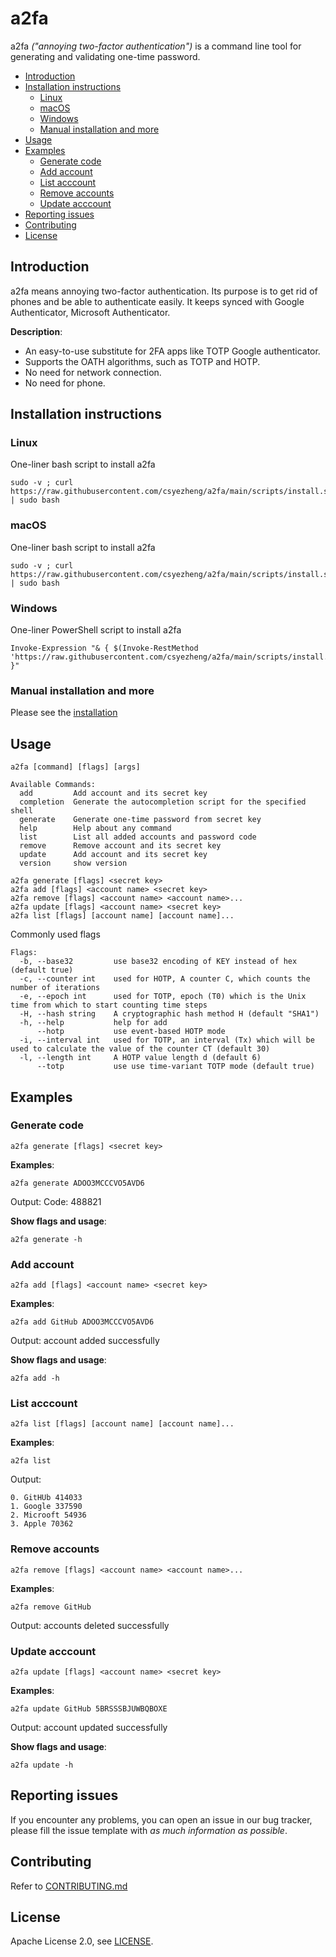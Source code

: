 # a2fa

a2fa *("annoying two-factor authentication")* is a command line tool for generating and validating one-time password.

<!-- TOC -->

  * [Introduction](#introduction)
  * [Installation instructions](#installation-instructions)
    + [Linux](#linux)
    + [macOS](#macOS)
    + [Windows](#windows)
    + [Manual installation and more](#Manual-installation-and-more)
  * [Usage](#usage)
  * [Examples](#examples)
    + [Generate code](#generate-code)
    + [Add account](#add-account)
    + [List acccount](#list-acccount)
    + [Remove accounts](#remove-accounts)
    + [Update acccount](#update-acccount)
  * [Reporting issues](#reporting-issues)
  * [Contributing](#contributing)
  * [License](#license)

<!-- /TOC -->

## Introduction

a2fa means annoying two-factor authentication. Its purpose is to get rid of phones and be able to authenticate easily. It keeps synced with Google Authenticator, Microsoft Authenticator.

**Description**:

* An easy-to-use substitute for 2FA apps like TOTP Google authenticator.
* Supports the OATH algorithms, such as TOTP and HOTP.
* No need for network connection.
* No need for phone.

## Installation instructions

### Linux

One-liner bash script to install a2fa

```
sudo -v ; curl https://raw.githubusercontent.com/csyezheng/a2fa/main/scripts/install.sh | sudo bash
```

### macOS

One-liner bash script to install a2fa

```
sudo -v ; curl https://raw.githubusercontent.com/csyezheng/a2fa/main/scripts/install.sh | sudo bash
```

### Windows

One-liner PowerShell script to install a2fa

```
Invoke-Expression "& { $(Invoke-RestMethod 'https://raw.githubusercontent.com/csyezheng/a2fa/main/scripts/install.ps1') }"
```

### Manual installation and more

Please see the [installation ](docs/installation.md)

## Usage

```
a2fa [command] [flags] [args]
```

```
Available Commands:
  add         Add account and its secret key
  completion  Generate the autocompletion script for the specified shell
  generate    Generate one-time password from secret key
  help        Help about any command
  list        List all added accounts and password code
  remove      Remove account and its secret key
  update      Add account and its secret key
  version     show version
```

```
a2fa generate [flags] <secret key>
a2fa add [flags] <account name> <secret key>
a2fa remove [flags] <account name> <account name>...
a2fa update [flags] <account name> <secret key>
a2fa list [flags] [account name] [account name]...
```

Commonly used flags

```
Flags:
  -b, --base32         use base32 encoding of KEY instead of hex (default true)
  -c, --counter int    used for HOTP, A counter C, which counts the number of iterations
  -e, --epoch int      used for TOTP, epoch (T0) which is the Unix time from which to start counting time steps
  -H, --hash string    A cryptographic hash method H (default "SHA1")
  -h, --help           help for add
      --hotp           use event-based HOTP mode
  -i, --interval int   used for TOTP, an interval (Tx) which will be used to calculate the value of the counter CT (default 30)
  -l, --length int     A HOTP value length d (default 6)
      --totp           use use time-variant TOTP mode (default true)
```

## Examples

### Generate code

```
a2fa generate [flags] <secret key>
```

**Examples**:

```
a2fa generate ADOO3MCCCVO5AVD6
```

Output: Code: 488821

**Show flags and usage**:

````
a2fa generate -h
````

### Add account

```
a2fa add [flags] <account name> <secret key>
```

**Examples**:

```
a2fa add GitHub ADOO3MCCCVO5AVD6
```

Output: account added successfully

**Show flags and usage**:

```
a2fa add -h
```

### List acccount

```shell
a2fa list [flags] [account name] [account name]...
```

**Examples**:

```
a2fa list
```

Output:

```
0. GitHUb 414033
1. Google 337590
2. Microoft 54936
3. Apple 70362
```

### Remove accounts

```
a2fa remove [flags] <account name> <account name>...
```

**Examples**:

```
a2fa remove GitHub
```

Output: accounts deleted successfully

### Update acccount

```
a2fa update [flags] <account name> <secret key>
```

**Examples**:

```
a2fa update GitHub 5BRSSSBJUWBQBOXE
```

Output: account updated successfully

**Show flags and usage**:

```
a2fa update -h
```

## Reporting issues

If you encounter any problems, you can open an issue in our bug tracker, please fill the issue template with *as much information as possible*.

## Contributing

Refer to [CONTRIBUTING.md](CONTRIBUTING.md)

## License

Apache License 2.0, see [LICENSE](LICENSE).
